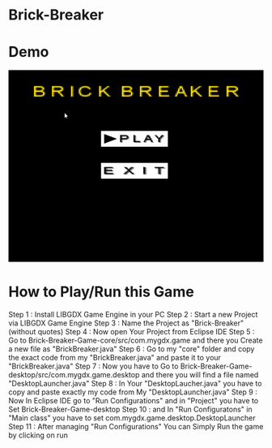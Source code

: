 # Brick-Breaker

# Demo

![BB](https://github.com/Soham7-dev/Brick-Breaker/blob/master/BrickBreaker-2021-01-09-12-53-52.gif)

# How to Play/Run this Game

Step 1 : Install LIBGDX Game Engine in your PC
Step 2 : Start a new Project via LIBGDX Game Engine
Step 3 : Name the Project as "Brick-Breaker"(without quotes)
Step 4 : Now open Your Project from Eclipse IDE
Step 5 : Go to Brick-Breaker-Game-core/src/com.mygdx.game and there you Create a new file as "BrickBreaker.java"
Step 6 : Go to my "core" folder and copy the exact code from my "BrickBreaker.java" and paste it to your "BrickBreaker.java"
Step 7 : Now you have to Go to Brick-Breaker-Game-desktop/src/com.mygdx.game.desktop and there you will find a file named "DesktopLauncher.java"
Step 8 : In Your "DesktopLaucher.java" you have to copy and paste exactly my code from My "DesktopLauncher.java"
Step 9 : Now In Eclipse IDE go to "Run Configurations" and in "Project" you have to Set Brick-Breaker-Game-desktop
Step 10 : and In "Run Configuratons" in "Main class" you have to set com.mygdx.game.desktop.DesktopLauncher
Step 11 : After managing "Run Configurations" You can Simply Run the game by clicking on run
